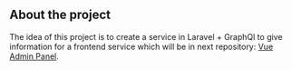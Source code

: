 ## About the project

The idea of this project is to create a service in Laravel + GraphQl to give information for a frontend service which will be in next repository: [Vue Admin Panel](https://github.com/NeftaliAguilarDev/Vue-Flowershop-Admin-Panel).
